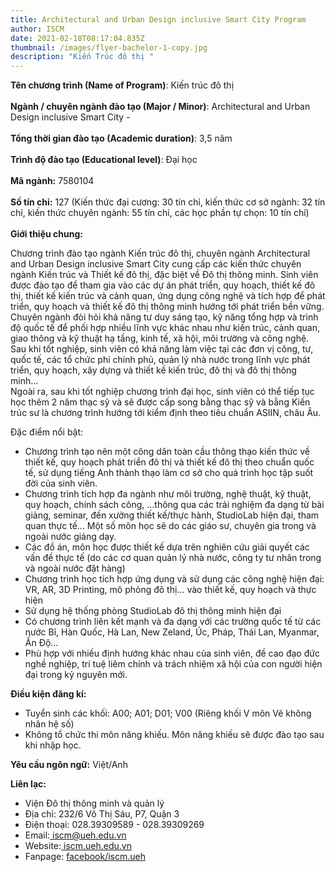 ```yaml
---
title: Architectural and Urban Design inclusive Smart City Program
author: ISCM
date: 2021-02-18T08:17:04.835Z
thumbnail: /images/flyer-bachelor-1-copy.jpg
description: "Kiến Trúc đô thị "
---
```

<p>
<strong>Tên chương trình (Name of Program)</strong>: Kiến trúc đô thị
<br>
<br>
<b>Ngành / chuyên ngành đào tạo (Major / Minor)</b>: Architectural and Urban Design inclusive Smart City - 
<br>
<br>
<b>Tổng thời gian đào tạo (Academic duration)</b>: 3,5 năm
<br><br>
<b>Trình độ đào tạo (Educational level)</b>: Đại học
<br><br>
<b>Mã ngành:</b> 7580104
<br><br>
<b>Số tín chỉ:</b> 127 (Kiến thức đại cương: 30 tín chỉ, kiến thức cơ sở ngành: 32 tín chỉ, kiến thức chuyên ngành: 55 tín chỉ, các học phần tự chọn: 10 tín chỉ)
<br><br>
<b>Giới thiệu chung:</b>
	<p align='left'>Chương trình đào tạo ngành Kiến trúc đô thị, chuyên ngành Architectural and Urban Design inclusive Smart City cung cấp các kiến thức chuyên ngành Kiến trúc và Thiết kế đô thị, đặc biệt về Đô thị thông minh. Sinh viên được đào tạo để tham gia vào các dự án phát triển, quy hoạch, thiết kế đô thị, thiết kế kiến trúc và cảnh quan, ứng dụng công nghệ và tích hợp để phát triển, quy hoạch và thiết kế đô thị thông minh hướng tới phát triển bền vững. Chuyên ngành đòi hỏi khả năng tư duy sáng tạo, kỹ năng tổng hợp và trình độ quốc tế để phối hợp nhiều lĩnh vực khác nhau như kiến trúc, cảnh quan, giao thông và kỹ thuật hạ tầng, kinh tế, xã hội, môi trường và công nghệ. Sau khi tốt nghiệp, sinh viên có khả năng làm việc tại các đơn vị công, tư, quốc tế, các tổ chức phi chính phủ, quản lý nhà nước trong lĩnh vực phát triển, quy hoạch, xây dựng và thiết kế kiến trúc, đô thị và đô thị thông minh... 
<br>
	Ngoài ra, sau khi tốt nghiệp chương trình đại học, sinh viên có thể tiếp tục học thêm 2 năm thạc sỹ và sẽ được cấp song bằng thạc sỹ và bằng Kiến trúc sư là chương trình hướng tới kiểm định theo tiêu chuẩn ASIIN, châu Âu.
</p
<b>Đặc điểm nổi bật:</b>
<ul>
<li>Chương trình tạo nên một công dân toàn cầu thông thạo kiến thức về thiết kế, quy hoạch phát triển đô thị và thiết kế đô thị theo chuẩn quốc tế, sử dụng tiếng Anh thành thạo làm cơ sở cho quá trình học tập suốt đời của sinh viên.
</li>
<li>Chương trình tích hợp đa ngành như môi trường, nghệ thuật, kỹ thuật, quy hoạch, chính sách công, ...thông qua các trải nghiệm đa dạng từ bài giảng, seminar, đến xưởng thiết kế/thực hành, StudioLab hiện đại, tham quan thực tế... Một số môn học sẽ do các giáo sư, chuyên gia trong và ngoài nước giảng dạy. 
</li>
<li>Các đồ án, môn học được thiết kế dựa trên nghiên cứu giải quyết các vấn đề thực tế (do các cơ quan quản lý nhà nước, công ty tư nhân trong và ngoài nước đặt hàng)
</li>
<li>Chương trình học tích hợp ứng dụng và sử dụng các công nghệ hiện đại: VR, AR, 3D Printing, mô phỏng đô thị... vào thiết kế, quy hoạch và thực hiện
</li>
<li>Sử dụng hệ thống phòng StudioLab đô thị thông minh hiện đại
</li>
<li>Có chương trình liên kết mạnh và đa dạng với các trường quốc tế từ các nước Bỉ, Hàn Quốc, Hà Lan, New Zeland, Úc, Pháp, Thái Lan, Myanmar, Ấn Độ…
</li>
<li>Phù hợp với nhiều định hướng khác nhau của sinh viên, đề cao đạo đức nghề nghiệp, trí tuệ liêm chính và trách nhiệm xã hội của con người hiện đại trong kỷ nguyên mới.
</li>
</ul>
<b>Điều kiện đăng kí:
</b>
<ul>
<li>Tuyển sinh các khối: A00; A01; D01; V00 (Riêng khối V môn Vẽ không nhân hệ số)
</li>
<li>Không tổ chức thi môn năng khiếu. Môn năng khiếu sẽ được đào tạo sau khi nhập học.</li>
</ul>
<b>Yêu cầu ngôn ngữ:</b> Việt/Anh

<b>Liên lạc:</b>

<ul> 
<li>Viện Đô thị thông minh và quản lý
</li>
<li>Địa chỉ: 232/6 Võ Thị Sáu, P7, Quận 3</li>
<li>Điện thoại: 028.39309589 - 028.39309269
</li>
<li>Email:<a classname"an" href="iscm@ueh.edu.vn"> iscm@ueh.edu.vn</a>
</li>
<li>Website:<a classname"an" href="https://iscm.ueh.edu.vn"> iscm.ueh.edu.vn</a> 
</li>
<li>Fanpage: <a classname"an" href="https://www.facebook.com/ISCM.UEH/"> facebook/iscm.ueh</a></li>
</ul>

</p>